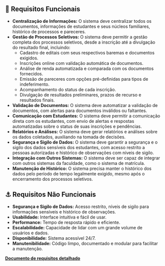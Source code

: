 ## :robot: Requisitos Funcionais

- **Centralização de Informações:** O sistema deve centralizar todos os documentos, informações de estudantes e seus núcleos familiares, histórico de processos e pareceres.
- **Gestão de Processos Seletivos:** O sistema deve permitir a gestão completa dos processos seletivos, desde a inscrição até a divulgação do resultado final, incluindo:
    - Cadastro de editais com seus respectivos baremas e documentos exigidos.
    - Inscrições online com validação automática de documentos.
    - Análise de renda automatizada e comparada com os documentos fornecidos.
    - Emissão de pareceres com opções pré-definidas para tipos de indeferimento.
    - Acompanhamento do status de cada inscrição.
    - Divulgação de resultados preliminares, prazos de recurso e resultados finais.
- **Validação de Documentos:** O sistema deve automatizar a validação de documentos, com alertas para documentos inválidos ou faltantes.
- **Comunicação com Estudantes:** O sistema deve permitir a comunicação direta com os estudantes, com envio de alertas e respostas automatizadas sobre o status de suas inscrições e pendências.
- **Relatórios e Análises:** O sistema deve gerar relatórios e análises sobre os dados coletados, auxiliando na tomada de decisões.
- **Segurança e Sigilo de Dados:** O sistema deve garantir a segurança e o sigilo dos dados sensíveis dos estudantes, com acesso restrito a pessoas autorizadas e histórico de observações com níveis de sigilo.
- **Integração com Outros Sistemas:** O sistema deve ser capaz de integrar com outros sistemas da faculdade, como o sistema de matrícula.
- **Manutenção de Histórico:** O sistema precisa manter o histórico dos dados pelo período de tempo legalmente exigido, mesmo após o encerramento dos processos seletivos.

## :anchor: Requisitos Não Funcionais

- **Segurança e Sigilo de Dados:** Acesso restrito, níveis de sigilo para informações sensíveis e histórico de observações.
- **Usabilidade:** Interface intuitiva e fácil de usar.
- **Performance:** Tempo de resposta rápido e eficiente.
- **Escalabilidade:** Capacidade de lidar com um grande volume de usuários e dados.
- **Disponibilidade:** Sistema acessível 24/7.
- **Manutenibilidade:** Código limpo, documentado e modular para facilitar a manutenção.

**[Documento de requisitos detalhado](https://docs.google.com/document/d/1uLvjEZMkSJYbLnxIYwAVjrgWAUdJtcWd4bZKL4asC74/edit?usp=sharing)**
